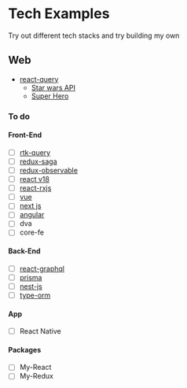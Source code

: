 # Tech Examples

Try out different tech stacks and try building my own

## Web

- [react-query](https://react-query.tanstack.com/)
  - [Star wars API](web/rq-starwars/src/index.js)
  - [Super Hero](web/rq-superhero/src/index.js)

### To do

#### Front-End

- [ ] [rtk-query](https://redux-toolkit.js.org/rtk-query/overview)
- [ ] [redux-saga](https://redux-saga.js.org/)
- [ ] [redux-observable](https://redux-observable.js.org/)
- [ ] [react v18](https://github.com/reactwg/react-18/discussions/9)
- [ ] [react-rxjs](https://react-rxjs.org/)
- [ ] [vue](https://vuejs.org/)
- [ ] [next js](https://nextjs.org/)
- [ ] [angular](https://angular.io/)
- [ ] dva
- [ ] core-fe

#### Back-End

- [ ] [react-graphql](https://www.apollographql.com/docs/react/)
- [ ] [prisma](https://www.prisma.io/)
- [ ] [nest-js](https://nestjs.com/)
- [ ] [type-orm](https://typeorm.io/#/)

#### App

- [ ] React Native

#### Packages

- [ ] My-React
- [ ] My-Redux
